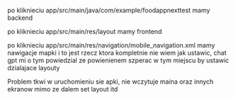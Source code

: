 po kliknieciu app/src/main/java/com/example/foodappnexttest mamy backend

po kliknieciu app/src/main/res/layout mamy frontend

po kliknieciu app/src/main/res/navigation/mobile_navigation.xml mamy nawigacje mapki i to jest rzecz ktora kompletnie nie wiem jak ustawic, chat gpt mi o tym powiedzial ze powienienem szperac w tym miejscu by ustawic dzialajace layouty

Problem tkwi w uruchomieniu sie apki, nie wczytuje maina oraz innych ekranow mimo ze dalem set layout itd 
